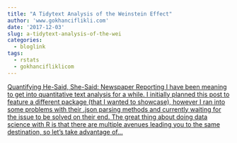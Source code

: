 ```yaml
---
title: "A Tidytext Analysis of the Weinstein Effect"
author: 'www.gokhanciflikli.com'
date: '2017-12-03'
slug: a-tidytext-analysis-of-the-wei
categories:
  - bloglink
tags:
  - rstats
  - gokhancifliklicom
---
```


[Quantifying He-Said, She-Said: Newspaper Reporting I have been meaning to get into quantitative text analysis for a while. I initially planned this post to feature a different package (that I wanted to showcase), however I ran into some problems with their .json parsing methods and currently waiting for the issue to be solved on their end. The great thing about doing data science with R is that there are multiple avenues leading you to the same destination, so let’s take advantage of...<click to read more>](https://www.gokhan.io/post/weinstein-effect/)

